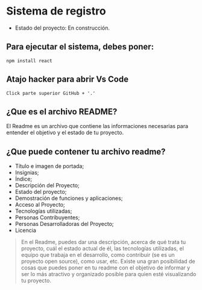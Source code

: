 <h1>Sistema de registro </h1>

* Estado del proyecto: En construcción.

## Para ejecutar el sistema, debes poner: 

```npm install react```

## Atajo hacker para abrir Vs Code
```Click parte superior GitHub + '.'```

<h2>¿Que es el archivo README?</h2> 
  
El Readme es un archivo que contiene las informaciones necesarias para entender el objetivo y el estado de tu proyecto.

  ## ¿Que puede contener tu archivo readme?

* Título e imagen de portada;
* Insignias;
* Índice;
* Descripción del Proyecto;
* Estado del proyecto;
* Demostración de funciones y aplicaciones;
* Acceso al Proyecto;
* Tecnologías utilizadas;
* Personas Contribuyentes;
* Personas Desarrolladoras del Proyecto;
* Licencia


> En el Readme, puedes dar una descripción,  acerca de qué trata tu proyecto,
> cuál el estado actual de él,  las tecnologías utilizadas, el equipo 
> que trabaja en el desarrollo, como contribuir (se es un proyecto open source),
> como usar, etc. Existe una gran posibilidad de cosas que puedes poner
>  en tu readme con el objetivo de informar y ser lo más atractivo y 
> organizado posible  para quien esté visualizando tu proyecto.
